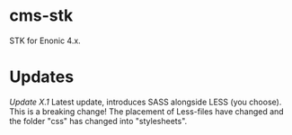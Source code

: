 # cms-stk

STK for Enonic 4.x.

# Updates

*Update X.1*
Latest update, introduces SASS alongside LESS (you choose). This is a breaking change! The placement of Less-files have changed and the folder "css" has changed into "stylesheets".
